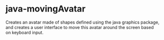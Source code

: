 # java-movingAvatar
Creates an avatar made of shapes defined using the java graphics package, and creates a user interface to move this avatar around the screen based on keyboard input.
